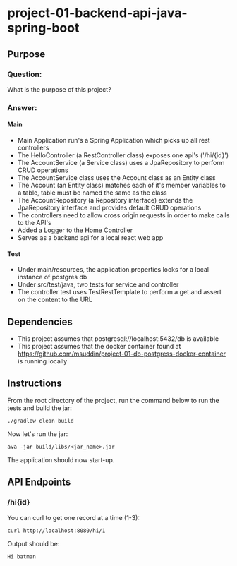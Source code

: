 # project-01-backend-api-java-spring-boot

## Purpose

### Question:
What is the purpose of this project?

### Answer:
#### Main
* Main Application run's a Spring Application which picks up all rest controllers
* The HelloController (a RestController class) exposes one api's ('/hi/{id}')
* The AccountService (a Service class) uses a JpaRepository to perform CRUD operations
* The AccountService class uses the Account class as an Entity class
* The Account (an Entity class) matches each of it's member variables to a table, table must be named the same as the class
* The AccountRepository (a Repository interface) extends the JpaRepository interface and provides default CRUD operations
* The controllers need to allow cross origin requests in order to make calls to the API's
* Added a Logger to the Home Controller
* Serves as a backend api for a local react web app

#### Test
* Under main/resources, the application.properties looks for a local instance of postgres db
* Under src/test/java, two tests for service and controller
* The controller test uses TestRestTemplate to perform a get and assert on the content to the URL

## Dependencies
* This project assumes that postgresql://localhost:5432/db is available
* This project assumes that the docker container found at https://github.com/msuddin/project-01-db-postgress-docker-container is running locally

## Instructions
From the root directory of the project, run the command below to run the tests and build the jar:
```
./gradlew clean build
```
Now let's run the jar:
```
ava -jar build/libs/<jar_name>.jar
```
The application should now start-up.

## API Endpoints
### /hi{id}
You can curl to get one record at a time (1-3):
```
curl http://localhost:8080/hi/1
```
Output should be:
```
Hi batman
```
